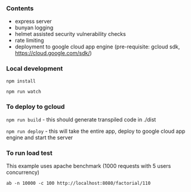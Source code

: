### Contents
* express server
* bunyan logging
* helmet assisted security vulnerability checks
* rate limiting
* deployment to google cloud app engine (pre-requisite: gcloud sdk, https://cloud.google.com/sdk/) 

### Local development

`npm install`

`npm run watch`

### To deploy to gcloud

`npm run build` - this should generate transpiled code in ./dist

`npm run deploy` - this will take the entire app, deploy to google cloud app engine and start the server

### To run load test
This example uses apache benchmark (1000 requests with 5 users concurrency)


`ab -n 10000 -c 100 http://localhost:8080/factorial/110`

